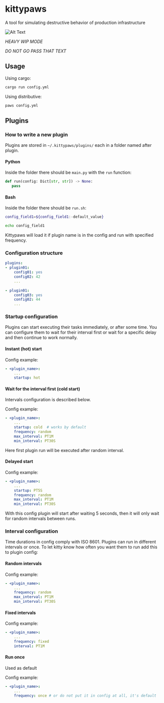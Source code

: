 # kittypaws
A tool for simulating destructive behavior of production infrastructure

![Alt Text](https://media.giphy.com/media/vFKqnCdLPNOKc/giphy.gif)

*HEAVY WIP MODE*

*DO NOT GO PASS THAT TEXT*


## Usage

Using cargo:
```bash
cargo run config.yml
```

Using distributive:
```bash
paws config.yml
```

## Plugins

### How to write a new plugin

Plugins are stored in `~/.kittypaws/plugins/` each in a folder named after plugin. 

#### Python

Inside the folder there should be `main.py` with the `run` function:

```python
def run(config: Dict[str, str]) -> None:
   pass
```

#### Bash

Inside the folder there should be `run.sh`:

```bash
config_field1=${config_field1:-default_value}

echo config_field1
```

Kittypaws will load it if plugin name is in the config and run with specified frequency.

### Configuration structure

```yaml
plugins:
- plugin01:
    config01: yes
    config02: 42
    ...
    
- plugin01:
    config03: yes
    config02: 44
    ...
```
### Startup configuration 

Plugins can start executing their tasks immediately, or after some time. You can configure them to wait for their interval first or wait for a specific delay and then continue to work normally.

#### Instant (hot) start

Config example: 
```yaml
- <plugin_name>: 
    ...
    startup: hot
```

#### Wait for the interval first (cold start)

Intervals configuration is described below.

Config example: 
```yaml
- <plugin_name>: 
    ...
    startup: cold  # works by default
    frequency: random
    max_interval: PT1M
    min_interval: PT30S
```

Here first plugin run will be executed after random interval.


#### Delayed start

Config example: 
```yaml
- <plugin_name>: 
    ...
    startup: PT5S
    frequency: random
    max_interval: PT1M
    min_interval: PT30S
```

With this config plugin will start after waiting 5 seconds, then it will only wait for random intervals between runs.

### Interval configuration

Time durations in config comply with ISO 8601.
Plugins can run in different intervals or once. To let kitty know how often you want them to run add this to plugin config:

#### Random intervals

Config example: 
```yaml
- <plugin_name>: 
    ...
    frequency: random
    max_interval: PT1M
    min_interval: PT30S
```

#### Fixed intervals

Config example: 
```yaml
- <plugin_name>: 
    ...
    frequency: fixed
    interval: PT1M
```

#### Run once

Used as default

Config example: 
```yaml
- <plugin_name>: 
    ...
    frequency: once # or do not put it in config at all, it's default
```

